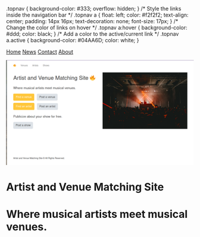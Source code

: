.topnav { background-color: #333; overflow: hidden; } /\* Style the links inside the navigation bar \*/ .topnav a { float: left; color: #f2f2f2; text-align: center; padding: 14px 16px; text-decoration: none; font-size: 17px; } /\* Change the color of links on hover \*/ .topnav a:hover { background-color: #ddd; color: black; } /\* Add a color to the active/current link \*/ .topnav a.active { background-color: #04AA6D; color: white; }

[Home](#home) [News](#news) [Contact](#contact) [About](#about)


![coverimage](coverimage.png)
# Artist and Venue Matching Site
# Where musical artists meet musical venues.
